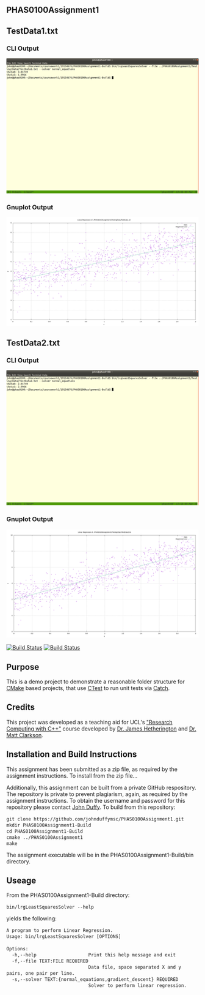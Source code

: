 PHAS0100Assignment1
------------------

## TestData1.txt

### CLI Output

![TestData1.txt](CLIScreenshotTestData1.png)

### Gnuplot Output

![TestData1.txt](LeastSquaresSolver_TestData1.png)

## TestData2.txt

### CLI Output

![TestData2.txt](CLIScreenshotTestData2.png)

### Gnuplot Output

![TestData2.txt](LeastSquaresSolver_TestData2.png)


[![Build Status](https://travis-ci.com/MattClarkson/PHAS0100Assignment1.svg?branch=master)](https://travis-ci.com/MattClarkson/PHAS0100Assignment1)
[![Build Status](https://ci.appveyor.com/api/projects/status/5pm89ej732c1ekf0/branch/master)](https://ci.appveyor.com/project/MattClarkson/cmakecatch2)


Purpose
-------

This is a demo project to demonstrate a reasonable folder structure for [CMake](https://cmake.org/) based projects,
that use [CTest](https://cmake.org/) to run unit tests via [Catch](https://github.com/catchorg/Catch2).


Credits
-------

This project was developed as a teaching aid for UCL's ["Research Computing with C++"](http://rits.github-pages.ucl.ac.uk/research-computing-with-cpp/)
course developed by [Dr. James Hetherington](http://www.ucl.ac.uk/research-it-services/people/james)
and [Dr. Matt Clarkson](https://iris.ucl.ac.uk/iris/browse/profile?upi=MJCLA42).

Installation and Build Instructions
-----------------------------------

This assignment has been submitted as a zip file, as required by the assignment instructions. To install from the zip file...

Additionally, this assignment can be built from a private GitHub respository. The repository is private to prevent plagiarism, again, as required by the assignment instructions. To obtain the username and password for this repository please contact [John Duffy](mailto:john.duffy.19@ucl.ac.uk). To build from this repository:

```
git clone https://github.com/johnduffymsc/PHAS0100Assignment1.git
mkdir PHAS0100Assignment1-Build
cd PHAS0100Assignment1-Build
cmake ../PHAS0100Assignment1
make
```

The assignment executable will be in the PHAS0100Assignment1-Build/bin directory.

Useage
------

From the PHAS0100Assignment1-Build directory:

```
bin/lrgLeastSquaresSolver --help
```
yields the following:
```
A program to perform Linear Regression.
Usage: bin/lrgLeastSquaresSolver [OPTIONS]

Options:
  -h,--help                   Print this help message and exit
  -f,--file TEXT:FILE REQUIRED
                              Data file, space separated X and y pairs, one pair per line.
  -s,--solver TEXT:{normal_equations,gradient_descent} REQUIRED
                              Solver to perform linear regression.
```
